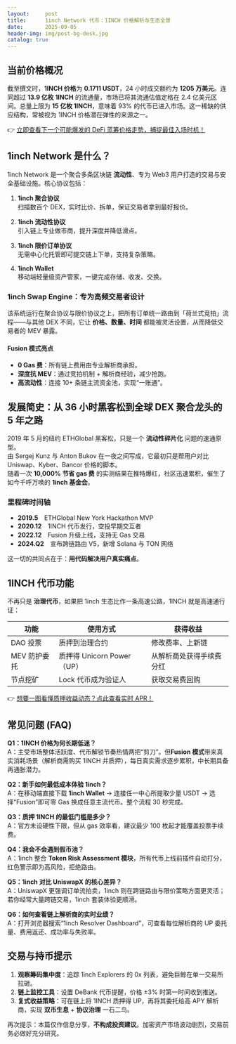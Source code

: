 ```yaml
---
layout:     post
title:      1inch Network 代币：1INCH 价格解析与生态全景
date:       2025-09-05
header-img: img/post-bg-desk.jpg
catalog: true
---
```


## 当前价格概况
截至撰文时，**1INCH 价格**为 **0.1711 USDT**，24 小时成交额约为 **1205 万美元**。连同超过 **13.9 亿枚 1INCH** 的流通量，市场已将其流通估值定格在 2.4 亿美元区间。总量上限为 **15 亿枚 1INCH**，意味着 93% 的代币已进入市场。这一稀缺的供应结构，常被视为 1INCH 价格潜在弹性的来源之一。

👉 [立即查看下一个可能爆发的 DeFi 蓝筹价格走势，捕捉最佳入场时机！](https://okxdog.com/)

## 1inch Network 是什么？
1inch Network 是一个聚合多条区块链 **流动性**、专为 Web3 用户打造的交易与安全基础设施。核心协议包括：

1. **1inch 聚合协议**  
   扫描数百个 DEX，实时比价、拆单，保证交易者拿到最好报价。  

2. **1inch 流动性协议**  
   引入链上专业做市商，提升深度并降低滑点。  

3. **1inch 限价订单协议**  
   无需中心化托管即可提交链上下单，支持复杂策略。  

4. **1inch Wallet**  
   移动端轻量级资产管家，一键完成存储、收发、交换。

### 1inch Swap Engine：专为高频交易者设计
该系统运行在聚合协议与限价协议之上，把所有订单统一路由到「荷兰式竞拍」流程——与其他 DEX 不同，它让 **价格、数量、时间** 都能被灵活设置，从而降低交易者的 MEV 暴露。

#### Fusion 模式亮点
- **0 Gas 费**：所有链上费用由专业解析商承担。  
- **深度抗 MEV**：通过竞拍机制 + 解析商经验，减少抢跑。  
- **高流动性**：连接 10+ 条链主流资金池，实现“一账通”。

## 发展简史：从 36 小时黑客松到全球 DEX 聚合龙头的 5 年之路
2019 年 5 月的纽约 ETHGlobal 黑客松，只是一个 **流动性碎片化** 问题的速通原型。  
由 Sergej Kunz 与 Anton Bukov 在一夜之间写成，它最初只是帮用户对比 Uniswap、Kyber、Bancor 价格的脚本。  
随着一次 **10,000% 节省 gas 费** 的实测结果在推特爆红，社区迅速累积，催生了如今千呼万唤的 **1inch 基金会**。

### 里程碑时间轴
- **2019.5** ETHGlobal New York Hackathon MVP  
- **2020.12** 1INCH 代币发行，空投早期交互者  
- **2022.12** Fusion 升级上线，支持无 Gas 交易  
- **2024.Q2** 宣布跨链路由 V5，新增 Solana 与 TON 网络  

这一切的共同点在于：**用代码解决用户真实痛点**。

## 1INCH 代币功能
不再只是 **治理代币**，如果把 1inch 生态比作一条高速公路，1INCH 就是高速通行证：

| 功能 | 使用方式 | 获得收益 |
|---|---|---|
| DAO 投票 | 质押到治理合约 | 修改费率、上新链 |
| MEV 防护委托 | 质押得 Unicorn Power（UP） | 从解析商处获得手续费分红 |
| 节点挖矿 | Lock 代币成为验证人 | 获取交易费回购 |

👉 [想要一图看懂质押收益动态？点此查看实时 APR！](https://okxdog.com/)

## 常见问题 (FAQ)

**Q1：1INCH 价格为何长期低迷？**  
A：主受市场整体活跃度、代币解锁节奏热情两把“剪刀”。但**Fusion 模式**带来真实消耗场景（解析商需购买 1INCH 并质押），每日真实需求逐步累积，中长期具备再通胀潜力。

**Q2：新手如何最低成本体验 1inch？**  
A：在移动端直接下载 **1inch Wallet** → 连接任一中心所提取少量 USDT → 选择“Fusion”即可零 Gas 换成任意主流代币。整个流程 30 秒完成。

**Q3：质押 1INCH 的最低门槛是多少？**  
A：官方未设硬性下限，但从 gas 效率看，建议最少 100 枚起才能覆盖投票手续费。

**Q4：我会不会遇到假币池？**  
A：1inch 整合 **Token Risk Assessment 模块**，所有代币上线前插件自动打分，红色警示即为高风险，拒绝路由。

**Q5：1inch 对比 UniswapX 的核心差异？**  
A：UniswapX 更强调订单流拍卖，1inch 则在跨链路由与限价策略方面更灵活；若你经常大量跨链交易，1inch 套装体验更顺滑。

**Q6：如何查看链上解析商的实时业绩？**  
A：打开浏览器搜索“1inch Resolver Dashboard”，可查看每位解析商的 UP 委托量、费用返还、成功率与失败率。

## 交易与持币提示

1. **观察筹码集中度**：追踪 1inch Explorers 的 0x 列表，避免巨鲸在单一交易所拉砸。  
2. **链上监控工具**：设置 DeBank 代币提醒，价格 ±3% 时第一时间收到推送。  
3. **复式收益策略**：可在链上将 1INCH 质押得 UP，再将其委托给高 APY 解析商，实现 **双币生息** + **协议治理** 一石二鸟。

再次提示：本篇仅作信息分享，**不构成投资建议**。加密资产市场波动剧烈，交易前务必做好充分研究。